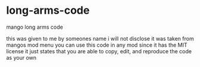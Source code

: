 # long-arms-code
mango long arms code 


this was given to me by someones name i will not disclose it was taken from mangos mod menu you can use this code in any mod since it has the MIT license it just states that you are able to copy, edit, and reproduce the code as your own

